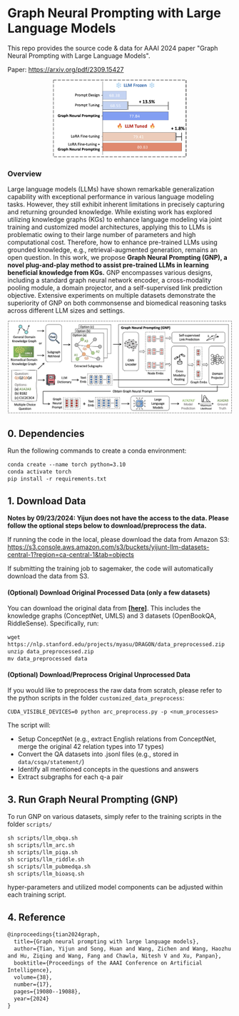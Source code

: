 # Graph Neural Prompting with Large Language Models

This repo provides the source code & data for AAAI 2024 paper "Graph Neural Prompting with Large Language Models".

Paper: https://arxiv.org/pdf/2309.15427

<p align="center">
  <img src="./figs/intro_fig_11b.png" width="300" title="GNP model overview" alt="">
</p>


### Overview
Large language models (LLMs) have shown remarkable generalization capability with exceptional performance in various language modeling tasks. However, they still exhibit inherent limitations in precisely capturing and returning grounded knowledge. While existing work has explored utilizing knowledge graphs (KGs) to enhance language modeling via joint training and customized model architectures, applying this to LLMs is problematic owing to their large number of parameters and high computational cost. Therefore, how to enhance pre-trained LLMs using grounded knowledge, e.g., retrieval-augmented generation, remains an open question. In this work, we propose **Graph Neural Prompting (GNP), a novel plug-and-play method to assist pre-trained LLMs in learning beneficial knowledge from KGs.** GNP encompasses various designs, including a standard graph neural network encoder, a cross-modality pooling module, a domain projector, and a self-supervised link prediction objective. Extensive experiments on multiple datasets demonstrate the superiority of GNP on both commonsense and biomedical reasoning tasks across different LLM sizes and settings.


<p align="center">
  <img src="./figs/pipeline.png" width="1000" title="GNP model overview" alt="">
</p>



## 0. Dependencies

Run the following commands to create a conda environment:
```
conda create --name torch python=3.10
conda activate torch
pip install -r requirements.txt
```

## 1. Download Data

**Notes by 09/23/2024: Yijun does not have the access to the data. Please follow the optional steps below to download/preprocess the data.**

If running the code in the local, please download the data from Amazon S3: https://s3.console.aws.amazon.com/s3/buckets/yijunt-llm-datasets-central-1?region=ca-central-1&tab=objects

If submitting the training job to sagemaker, the code will automatically download the data from S3.

#### (Optional) Download Original Processed Data (only a few datasets)
You can download the original data from [**[here]**](https://nlp.stanford.edu/projects/myasu/DRAGON/data_preprocessed.zip). This includes the knowledge graphs (ConceptNet, UMLS) and 3 datasets (OpenBookQA,  RiddleSense). Specifically, run:
```
wget https://nlp.stanford.edu/projects/myasu/DRAGON/data_preprocessed.zip
unzip data_preprocessed.zip
mv data_preprocessed data
```

#### (Optional) Download/Preprocess Original Unprocessed Data
If you would like to preprocess the raw data from scratch, please refer to the python scripts in the folder ```customized_data_preprocess```:
```
CUDA_VISIBLE_DEVICES=0 python arc_preprocess.py -p <num_processes>
```
The script will:
* Setup ConceptNet (e.g., extract English relations from ConceptNet, merge the original 42 relation types into 17 types)
* Convert the QA datasets into .jsonl files (e.g., stored in `data/csqa/statement/`)
* Identify all mentioned concepts in the questions and answers
* Extract subgraphs for each q-a pair



## 3. Run Graph Neural Prompting (GNP)
To run GNP on various datasets, simply refer to the training scripts in the folder ```scripts/```
```
sh scripts/llm_obqa.sh
sh scripts/llm_arc.sh
sh scripts/llm_piqa.sh
sh scripts/llm_riddle.sh
sh scripts/llm_pubmedqa.sh
sh scripts/llm_bioasq.sh
```
hyper-parameters and utilized model components can be adjusted within each training script.

## 4. Reference

```
@inproceedings{tian2024graph,
  title={Graph neural prompting with large language models},
  author={Tian, Yijun and Song, Huan and Wang, Zichen and Wang, Haozhu and Hu, Ziqing and Wang, Fang and Chawla, Nitesh V and Xu, Panpan},
  booktitle={Proceedings of the AAAI Conference on Artificial Intelligence},
  volume={38},
  number={17},
  pages={19080--19088},
  year={2024}
}
```